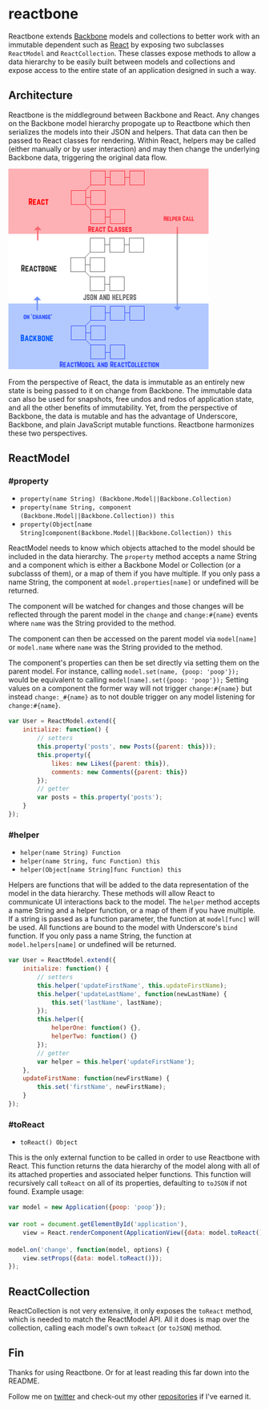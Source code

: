 reactbone
=========

Reactbone extends [Backbone](http://backbonejs.org/) models and collections to better work with an immutable dependent such as [React](http://facebook.github.io/react/) by exposing two subclasses `ReactModel` and `ReactCollection`. These classes expose methods to allow a data hierarchy to be easily built between models and collections and expose access to the entire state of an application designed in such a way.

## Architecture

Reactbone is the middleground between Backbone and React. Any changes on the Backbone model hierarchy propogate up to Reactbone which then serializes the models into their JSON and helpers. That data can then be passed to React classes for rendering. Within React, helpers may be called (either manually or by user interaction) and may then change the underlying Backbone data, triggering the original data flow.

![Dataflow](https://raw.githubusercontent.com/andrejewski/reactbone/master/dataflow.jpg)

From the perspective of React, the data is immutable as an entirely new state is being passed to it on change from Backbone. The immutable data can also be used for snapshots, free undos and redos of application state, and all the other benefits of immutability. Yet, from the perspective of Backbone, the data is mutable and has the advantage of Underscore, Backbone, and plain JavaScript mutable functions. Reactbone harmonizes these two perspectives.

## ReactModel

### #property

- `property(name String) (Backbone.Model||Backbone.Collection)`
- `property(name String, component (Backbone.Model||Backbone.Collection)) this`
- `property(Object[name String]component(Backbone.Model||Backbone.Collection)) this`

ReactModel needs to know which objects attached to the model should be included in the data hierarchy. The `property` method accepts a name String and a component which is either a Backbone Model or Collection (or a subclasss of them), or a map of them if you have multiple. If you only pass a name String, the component at `model.properties[name]` or undefined will be returned.

The component will be watched for changes and those changes will be reflected through the parent model in the `change` and `change:#{name}` events where `name` was the String provided to the method.

The component can then be accessed on the parent model via `model[name]` or `model.name` where `name` was the String provided to the method.

The component's properties can then be set directly via setting them on the parent model. For instance, calling `model.set(name, {poop: 'poop'});` would be equivalent to calling `model[name].set({poop: 'poop'});` Setting values on a component the former way will not trigger `change:#{name}` but instead `change:_#{name}` as to not double trigger on any model listening for `change:#{name}`.

```javascript
var User = ReactModel.extend({
    initialize: function() {
        // setters
        this.property('posts', new Posts({parent: this}));
        this.property({
            likes: new Likes({parent: this}),
            comments: new Comments({parent: this})
        });
        // getter
        var posts = this.property('posts');
    }
});
```


### #helper

- `helper(name String) Function`
- `helper(name String, func Function) this`
- `helper(Object[name String]func Function) this`

Helpers are functions that will be added to the data representation of the model in the data hierarchy. These methods will allow React to communicate UI interactions back to the model. The `helper` method accepts a name String and a helper function, or a map of them if you have multiple. If a string is passed as a function parameter, the function at `model[func]` will be used. All functions are bound to the model with Underscore's `bind` function. If you only pass a name String, the function at `model.helpers[name]` or undefined will be returned.

```javascript
var User = ReactModel.extend({
    initialize: function() {
        // setters
        this.helper('updateFirstName', this.updateFirstName);
        this.helper('updateLastName', function(newLastName) {
            this.set('lastName', lastName);
        });
        this.helper({
            helperOne: function() {},
            helperTwo: function() {}
        });
        // getter
        var helper = this.helper('updateFirstName');
    },
    updateFirstName: function(newFirstName) {
        this.set('firstName', newFirstName);
    }
});
```

### #toReact

- `toReact() Object`

This is the only external function to be called in order to use Reactbone with React. This function returns the data hierarchy of the model along with all of its attached properties and associated helper functions. This function will recursively call `toReact` on all of its properties, defaulting to `toJSON` if not found. Example usage:

```javascript
var model = new Application({poop: 'poop'});

var root = document.getElementById('application'),
    view = React.renderComponent(ApplicationView({data: model.toReact()}), root);
    
model.on('change', function(model, options) {
    view.setProps({data: model.toReact()});
});
```

## ReactCollection

ReactCollection is not very extensive, it only exposes the `toReact` method, which is needed to match the ReactModel API. All it does is map over the collection, calling each model's own `toReact` (or `toJSON`) method.

## Fin

Thanks for using Reactbone. Or for at least reading this far down into the README.

Follow me on [twitter](http://twitter.com/compooter) and check-out my other [repositories](http://github.com/andrejewski) if I've earned it.
